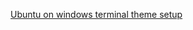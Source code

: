 [Ubuntu on windows terminal theme setup](https://medium.com/@jgarijogarde/make-bash-on-ubuntu-on-windows-10-look-like-the-ubuntu-terminal-f7566008c5c2)
